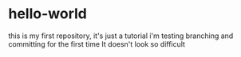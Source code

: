 # hello-world
this is my first repository, it's just a tutorial
i'm testing branching and committing for the first time
It doesn't look so difficult
